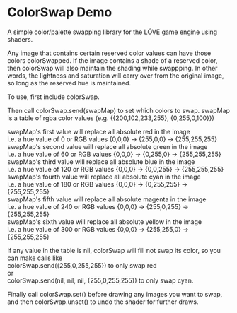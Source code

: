 # ColorSwap Demo
A simple color/palette swapping library for the LÖVE game engine using shaders.

Any image that contains certain reserved color values can have those colors colorSwapped.  If the image contains a shade of a reserved color, then colorSwap will also maintain the shading while swappping.  In other words, the lightness and saturation will carry over from the original image, so long as the reserved hue is maintained.

To use, first include colorSwap.

Then call colorSwap.send(swapMap) to set which colors to swap.
swapMap is a table of rgba color values (e.g. {{200,102,233,255}, {0,255,0,100}})

swapMap's first value will replace all absolute red in the image <br />
  i.e. a hue value of 0 or RGB values {0,0,0} -> {255,0,0} -> {255,255,255} <br />
swapMap's second value will replace all absolute green in the image <br />
  i.e. a hue value of 60 or RGB values {0,0,0} -> {0,255,0} -> {255,255,255} <br />
swapMap's third value will replace all absolute blue in the image <br />
  i.e. a hue value of 120 or RGB values {0,0,0} -> {0,0,255} -> {255,255,255} <br />
swapMap's fourth value will replace all absolute cyan in the image <br />
  i.e. a hue value of 180 or RGB values {0,0,0} -> {0,255,255}  -> {255,255,255} <br />
swapMap's fifth value will replace all absolute magenta in the image <br />
  i.e. a hue value of 240 or RGB values {0,0,0} -> {255,0,255}  -> {255,255,255} <br />
swapMap's sixth value will replace all absolute yellow in the image <br />
  i.e. a hue value of 300 or RGB values {0,0,0} -> {255,255,0}  -> {255,255,255} <br />

If any value in the table is nil, colorSwap will fill not swap its color, so you can make calls like <br />
colorSwap.send({255,0,255,255}) to only swap red <br />
or <br />
colorSwap.send(nil, nil, nil, {255,0,255,255}) to only swap cyan. <br />

Finally call colorSwap.set() before drawing any images you want to swap, and then colorSwap.unset() to undo the shader for further draws.
